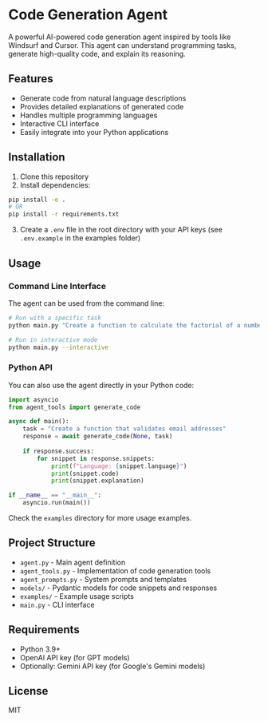 # Code Generation Agent

A powerful AI-powered code generation agent inspired by tools like Windsurf and Cursor. This agent can understand programming tasks, generate high-quality code, and explain its reasoning.

## Features

- Generate code from natural language descriptions
- Provides detailed explanations of generated code
- Handles multiple programming languages
- Interactive CLI interface
- Easily integrate into your Python applications

## Installation

1. Clone this repository
2. Install dependencies:

```bash
pip install -e .
# OR
pip install -r requirements.txt
```

3. Create a `.env` file in the root directory with your API keys (see `.env.example` in the examples folder)

## Usage

### Command Line Interface

The agent can be used from the command line:

```bash
# Run with a specific task
python main.py "Create a function to calculate the factorial of a number"

# Run in interactive mode
python main.py --interactive
```

### Python API

You can also use the agent directly in your Python code:

```python
import asyncio
from agent_tools import generate_code

async def main():
    task = "Create a function that validates email addresses"
    response = await generate_code(None, task)
    
    if response.success:
        for snippet in response.snippets:
            print(f"Language: {snippet.language}")
            print(snippet.code)
            print(snippet.explanation)

if __name__ == "__main__":
    asyncio.run(main())
```

Check the `examples` directory for more usage examples.

## Project Structure

- `agent.py` - Main agent definition
- `agent_tools.py` - Implementation of code generation tools
- `agent_prompts.py` - System prompts and templates
- `models/` - Pydantic models for code snippets and responses
- `examples/` - Example usage scripts
- `main.py` - CLI interface

## Requirements

- Python 3.9+
- OpenAI API key (for GPT models)
- Optionally: Gemini API key (for Google's Gemini models)

## License

MIT
